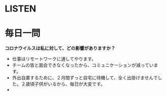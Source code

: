 # LISTEN





# 毎日一問

**コロナウイルスは私に対して、どの影響がありますか？**

- 仕事はリモートワークに通してやります。
- チームの皆と面会できなくなったから、コミュニケーションが減っています。
- 外出自粛するために、２月間ずっと自宅に待機して、全く出掛けませんでした。２歳頃子供がいるから、毎日が大変です。
- 
